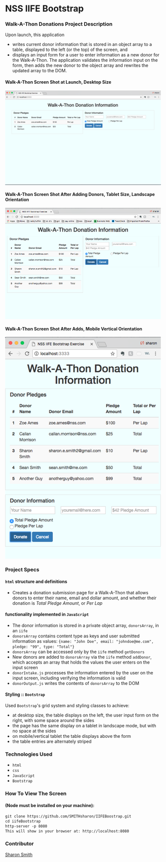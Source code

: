 # NSS IIFE Bootstrap

### Walk-A-Thon Donations Project Description 
Upon launch, this application 
- writes current donor information that is stored in an object array to a table, displayed to the left (or the top) of the screen, and 
- displays an input form for a user to enter information as a new donor for the Walk-A-Thon. The application validates the information input on the form, then adds the new donor to the object array and rewrites the updated array to the DOM. 

#### Walk-A-Thon Screen Shot at Launch, Desktop Size 
![Walk-A-Thon Screen Shot at Launch, Desktop Size](https://raw.githubusercontent.com/SMITHsharon/IIFEBoostrap/screens/screens/Walk-A-Thon%20Donations%20Screen%20at%20Launch%2C%20Desktop%20Size.png)

#### Walk-A-Thon Screen Shot After Adding Donors, Tablet Size, Landscape Orientation
![Walk-A-Thon Screen Shot After Adds, Landscape](https://raw.githubusercontent.com/SMITHsharon/IIFEBoostrap/screens/screens/Walk-A-Thon%20Donations%20Screen%20After%20Adds%2C%20Tablet%20Size.png)

#### Walk-A-Thon Screen Shot After Adds, Mobile Vertical Orientation
![Walk-A-Thon Screen Shot After Adds, Vertical](https://raw.githubusercontent.com/SMITHsharon/IIFEBoostrap/screens/screens/Walk-A-Thon%20Screen%20Shot%20After%20Adds%2C%20Vertical%20Orientation.png)


### Project Specs
#### `html` structure and definitions
- Creates a donation submission page for a Walk-A-Thon that allows donors to enter their name, email and dollar amount, and whether their donation is *Total Pledge Amount*, or *Per Lap*

#### functionality implemented in `JavaScript` 
- The donor information is stored in a private object array, `donorsArray`, in an `iife`
- `donorsArray` contains content type as keys and user submitted information as values: 
`{name: "John Doe", email: "johndoe@me.com", pledge: "99", type: "Total"}`
- `donorsArray` can be accessed only by the `iife` method `getDonors`
- New donors are added to `donorsArray` via the `iife` method `addDonor`, which accepts an array that holds the values the user enters on the input screen
- `donorIntake.js` processes the information entered by the user on the input screen, including verifying the information is valid
- `donorOutput.js` writes the contents of `donorsArray` to the DOM

#### Styling :: `Bootstrap`
Used `Bootstrap`'s grid system and styling classes to achieve:

- at desktop size, the table displays on the left, the user input form on the right, with some space around the sides
- the page has the same display on a tablet in landscape mode, but with no space at the sides
- on mobile/vertical tablet the table displays above the form
- the table entries are alternately striped


### Technologies Used
- `html`
- `css`
- `JavaScript`
- `Bootstrap`


### How To View The Screen 
#### (Node must be installed on your machine):
```
git clone https://github.com/SMITHsharon/IIFEBoostrap.git
cd iifeBootstrap
http-server -p 8080
This will show in your browser at: http://localhost:8080
```

### Contributor
[Sharon Smith](https://github.com/SMITHsharon)

